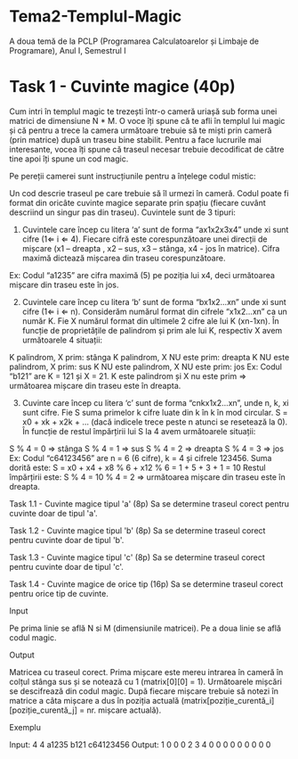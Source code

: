 # Tema2-Templul-Magic
A doua temă de la PCLP (Programarea Calculatoarelor și Limbaje de Programare), Anul I, Semestrul I

# Task 1 - Cuvinte magice (40p)
Cum intri în templul magic te trezești într-o cameră uriașă sub forma unei matrici de dimensiune N * M. O voce îți spune că te afli în templul lui magic și că pentru a trece la camera următoare trebuie să te miști prin cameră (prin matrice) după un traseu bine stabilit. Pentru a face lucrurile mai interesante, vocea îți spune că traseul necesar trebuie decodificat de către tine apoi îți spune un cod magic.

Pe pereții camerei sunt instrucțiunile pentru a înțelege codul mistic:

Un cod descrie traseul pe care trebuie să îl urmezi în cameră.
Codul poate fi format din oricâte cuvinte magice separate prin spațiu (fiecare cuvânt descriind un singur pas din traseu).
Cuvintele sunt de 3 tipuri:

1. Cuvintele care încep cu litera ‘a’ sunt de forma “ax1x2x3x4” unde xi sunt cifre (1⇐ i ⇐ 4). Fiecare cifră este corespunzătoare unei direcții de mișcare (x1 – dreapta , x2 – sus, x3 – stânga, x4 - jos în matrice). Cifra maximă dictează mișcarea din traseu corespunzătoare.

Ex: Codul “a1235” are cifra maximă (5) pe poziția lui x4, deci următoarea mișcare din traseu este în jos.

2. Cuvintele care încep cu litera ‘b’ sunt de forma “bx1x2…xn” unde xi sunt cifre (1⇐ i ⇐ n). Considerăm numărul format din cifrele “x1x2…xn” ca un număr K. Fie X numărul format din ultimele 2 cifre ale lui K (xn-1xn). În funcție de proprietățile de palindrom și prim ale lui K, respectiv X avem următoarele 4 situații:

K palindrom, X prim: stânga
K palindrom, X NU este prim: dreapta
K NU este palindrom, X prim: sus
K NU este palindrom, X NU este prim: jos
Ex: Codul “b121” are K = 121 și X = 21. K este palindrom și X nu este prim ⇒ următoarea mișcare din traseu este în dreapta.

3. Cuvinte care încep cu litera ‘c’ sunt de forma “cnkx1x2…xn”, unde n, k, xi sunt cifre. Fie S suma primelor k cifre luate din k în k în mod circular. S = x0 + xk + x2k + … (dacă indicele trece peste n atunci se resetează la 0). În funcție de restul împărțirii lui S la 4 avem următoarele situații:

S % 4 = 0 ⇒ stânga
S % 4 = 1 ⇒ sus
S % 4 = 2 ⇒ dreapta
S % 4 = 3 ⇒ jos
Ex: Codul “c64123456” are n = 6 (6 cifre), k = 4 și cifrele 123456. Suma dorită este: S = x0 + x4 + x8 % 6 + x12 % 6 = 1 + 5 + 3 + 1 = 10 Restul împărțirii este: S % 4 = 10 % 4 = 2 ⇒ următoarea mișcare din traseu este în dreapta.

Task 1.1 - Cuvinte magice tipul 'a' (8p)
Sa se determine traseul corect pentru cuvinte doar de tipul 'a'.

Task 1.2 - Cuvinte magice tipul 'b' (8p)
Sa se determine traseul corect pentru cuvinte doar de tipul 'b'.

Task 1.3 - Cuvinte magice tipul 'c' (8p)
Sa se determine traseul corect pentru cuvinte doar de tipul 'c'.

Task 1.4 - Cuvinte magice de orice tip (16p)
Sa se determine traseul corect pentru orice tip de cuvinte.

Input

Pe prima linie se află N si M (dimensiunile matricei). Pe a doua linie se află codul magic.

Output

Matricea cu traseul corect. Prima mișcare este mereu intrarea în cameră în colțul stânga sus și se notează cu 1 (matrix[0][0] = 1). Următoarele mișcări se descifrează din codul magic. După fiecare mișcare trebuie să notezi în matrice a câta mișcare a dus în poziția actuală (matrix[poziție_curentă_i][poziție_curentă_j] = nr. mișcare actuală).

Exemplu

Input:
4 4
a1235 b121 c64123456
Output:
1 0 0 0
2 3 4 0
0 0 0 0
0 0 0 0
